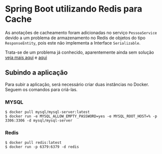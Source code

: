 # Spring Boot utilizando Redis para Cache


As anotações de cacheamento foram adicionadas no serviço  `PessoaService` devido a um problema de armazenamento no Redis de objetos do tipo `ResponseEntity`, pois este não implementa a Interface `Serializable`.

Trata-se de um problema já conhecido, aparentemente ainda sem solução [veja mais aqui](https://github.com/spring-projects/spring-boot/issues/19401) e [aqui](https://stackoverflow.com/questions/57393650/is-there-any-way-to-store-response-entity-in-redis-cache)

## Subindo a aplicação

Para subir a aplicação, será necessário criar duas instâncias no Docker. Seguem os comandos para criá-las.

### MYSQL
```
$ docker pull mysql/mysql-server:latest
$ docker run -e MYSQL_ALLOW_EMPTY_PASSWORD=yes -e MYSQL_ROOT_HOST=% -p 3306:3306 -d mysql/mysql-server
```

### Redis
```
$ docker pull redis:latest
$ docker run -p 6379:6379 -d redis
```

